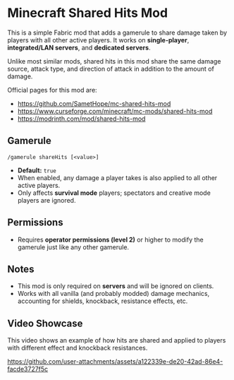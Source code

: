 # Minecraft Shared Hits Mod

This is a simple Fabric mod that adds a gamerule to share damage taken by players with all other active players. It works on **single-player**, **integrated/LAN servers**, and **dedicated servers**.

Unlike most similar mods, shared hits in this mod share the same damage source, attack type, and direction of attack in addition to the amount of damage.

Official pages for this mod are:
- https://github.com/SametHope/mc-shared-hits-mod
- https://www.curseforge.com/minecraft/mc-mods/shared-hits-mod
- https://modrinth.com/mod/shared-hits-mod

## Gamerule

```
/gamerule shareHits [<value>]
```

- **Default:** `true`
- When enabled, any damage a player takes is also applied to all other active players.
- Only affects **survival mode** players; spectators and creative mode players are ignored. 

## Permissions

- Requires **operator permissions (level 2)** or higher to modify the gamerule just like any other gamerule.

## Notes

- This mod is only required on **servers** and will be ignored on clients.
- Works with all vanilla (and probably modded) damage mechanics, accounting for shields, knockback, resistance effects, etc.

## Video Showcase

This video shows an example of how hits are shared and applied to players with different effect and knockback resistances.

https://github.com/user-attachments/assets/a122339e-de20-42ad-86e4-facde3727f5c


